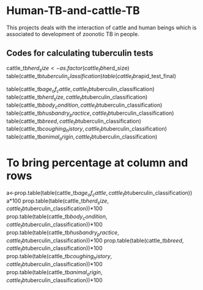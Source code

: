 # Human-TB-and-cattle-TB
This projects deals with the interaction of cattle and human beings which is associated to development of zoonotic TB in people.

## Codes for calculating tuberculin tests

cattle_tb$herd_size<-as.factor(cattle_tb$herd_size)
table(cattle_tb$tuberculin_classification)
table(cattle_tb$rapid_test_final)

table(cattle_tb$age_of_cattle,cattle_tb$tuberculin_classification)
table(cattle_tb$herd_size,cattle_tb$tuberculin_classification)
table(cattle_tb$body_condition,cattle_tb$tuberculin_classification)
table(cattle_tb$husbandry_practice,cattle_tb$tuberculin_classification)
table(cattle_tb$breed,cattle_tb$tuberculin_classification)
table(cattle_tb$coughing_history,cattle_tb$tuberculin_classification)
table(cattle_tb$animal_origin,cattle_tb$tuberculin_classification)

# To bring percentage at column and rows
a<-prop.table(table(cattle_tb$age_of_cattle,cattle_tb$tuberculin_classification))
a*100
prop.table(table(cattle_tb$herd_size,cattle_tb$tuberculin_classification))*100
prop.table(table(cattle_tb$body_condition,cattle_tb$tuberculin_classification))*100
prop.table(table(cattle_tb$husbandry_practice,cattle_tb$tuberculin_classification))*100
prop.table(table(cattle_tb$breed,cattle_tb$tuberculin_classification))*100
prop.table(table(cattle_tb$coughing_history,cattle_tb$tuberculin_classification))*100
 prop.table(table(cattle_tb$animal_origin,cattle_tb$tuberculin_classification))*100
